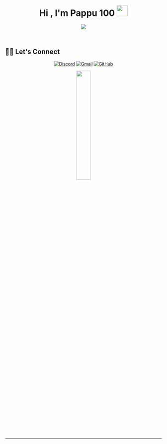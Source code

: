 
<h1 align="center">Hi , I'm Pappu 100 <img src="https://media.giphy.com/media/hvRJCLFzcasrR4ia7z/giphy.gif" width="35"></h1>
<p align="center">
  <a href="https://github.com/DenverCoder1/readme-typing-svg"><img src="https://readme-typing-svg.herokuapp.com?lines=Discord+Bot+Developer;JavaScript%20|%20Lua%20;Always%20learning%20new%20things&center=true&width=500&height=50"></a>
</p>

<br/>

## 🙋‍♀️ Let's Connect
<p align="center">
	<a href="https://discord.gg/YB9mVZQtzd"><img src="https://img.icons8.com/bubbles/50/000000/discord.png" alt="Discord"/></a>
	<a href="pappu100@.gmail"><img src="https://img.icons8.com/bubbles/50/000000/gmail.png" alt="Gmail"/></a>
	<a href="https://github.com/Pappu100code"><img src="https://img.icons8.com/bubbles/50/000000/github.png" alt="GitHub"/></a>
	
</p>
<div align="center">
<img width="30%" src="https://cdn.discordapp.com/attachments/781483089264115712/1135700574071955556/5753260072e8405354d7fb6bec5fb48b.gif"><br>


<hr/>
